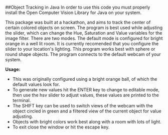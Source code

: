 
##Object Tracking in Java
In order to use this code you must properly install the Open Computer Vision Library for Java on your system. 

This package was built at a hackathon, and aims to track the center of certain colored objects on screen.  The program is best used while adjusting the slider, which can change the Hue, Saturation and Value variables for the image filter. There are two modes. The default mode is configured for bright orange in a well lit room. It is currently recomended that you configure the slider to your location's lighting. This program works best with sphere or round shape objects. The program connects to the default webcam of your system.

**Usage:**
* This was originally configured using a bright orange ball, of which the default values look for.
* To generate new values hit the ENTER key to change to editable mode, then use the hsv slider to adjust values, these values are printed to the terminal.
* The SHIFT key can be used to switch views of the webcam with the object circled in green and a filtered view of the current object for value adjusting.
* Objects with bright colors work best along with a room with lots of light.
* To exit close the window or hit the escape key.


